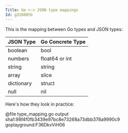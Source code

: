 ```yaml
---
Title: Go <-> JSON type mappings
Id: g32600tb
---
```


This is the mapping between Go types and JSON types:

| JSON Type | Go Concrete Type |
| ------ | ------ |
| boolean   | bool   |
| numbers   | float64 or int   |
| string   | string   |
| array | slice |
| dictionary | struct |
| null   | nil   |

Here's how they look in practice:

@file type_mapping.go output sha1:98f4f0fb3439e97bc8e73268a73dbb378a9990c9 goplayground:F36DkvViH06